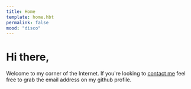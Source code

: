 ```yaml
---
title: Home
template: home.hbt
permalink: false
mood: "disco"
---
```


Hi there,
=========

Welcome to my corner of the Internet. If you're looking to [contact me](https://github.com/bjdixon) feel free to grab the email address on my github profile.
